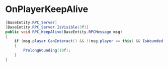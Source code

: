 <Badge type="danger" text="Carbon Compatible"/><Badge type="warning" text="Oxide Compatible"/>
# OnPlayerKeepAlive
```csharp
[BaseEntity.RPC_Server]
[BaseEntity.RPC_Server.IsVisible(3f)]
public void RPC_KeepAlive(BaseEntity.RPCMessage msg)
{
	if (msg.player.CanInteract() && !(msg.player == this) && IsWounded())
	{
		ProlongWounding(10f);
	}
}

```
